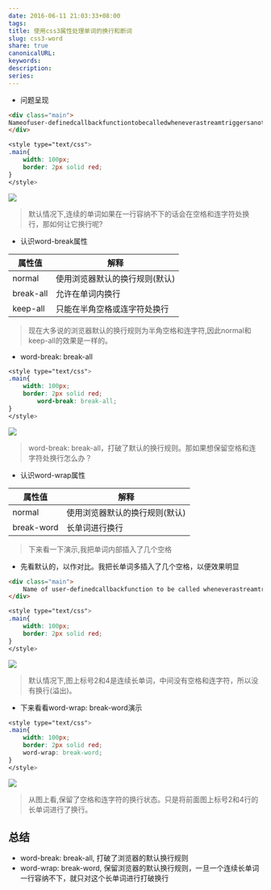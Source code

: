 ```yaml
---
date: 2016-06-11 21:03:33+08:00
tags: 
title: 使用css3属性处理单词的换行和断词
slug: css3-word
share: true
canonicalURL: 
keywords: 
description: 
series: 
---
```


* 问题呈现

```html
<div class="main">
Nameofuser-definedcallbackfunctiontobecalledwheneverastreamtriggersanotification. 
</div>
```

```css
<style type="text/css">
.main{
	width: 100px;
	border: 2px solid red;
}
</style>
```
![](/images/20231208091256.webp)

> 默认情况下,连续的单词如果在一行容纳不下的话会在空格和连字符处换行，那如何让它换行呢?

* 认识word-break属性

|属性值|解释|
|----|-----|
|normal|使用浏览器默认的换行规则(默认)|
|break-all|允许在单词内换行|
|keep-all|只能在半角空格或连字符处换行|

> 现在大多说的浏览器默认的换行规则为半角空格和连字符,因此normal和keep-all的效果是一样的。

* word-break: break-all

```css
<style type="text/css">
.main{
	width: 100px;
	border: 2px solid red;
        word-break: break-all;
}
</style>
```

![](/images/20231208091266.webp)

>  word-break: break-all，打破了默认的换行规则。那如果想保留空格和连字符处换行怎么办？

* 认识word-wrap属性

|属性值|解释|
|------|-------|
|normal|使用浏览器默认的换行规则(默认)|
|break-word|长单词进行换行|

> 下来看一下演示,我把单词内部插入了几个空格


* 先看默认的，以作对比。我把长单词多插入了几个空格，以便效果明显

```html
<div class="main">
	Name of user-definedcallbackfunction to be called wheneverastreamtriggersanotification. 
</div>
```

```css
<style type="text/css">
.main{
	width: 100px;
	border: 2px solid red;
}
</style>
```

![](/images/20231208091273.webp)

> 默认情况下,图上标号2和4是连续长单词，中间没有空格和连字符，所以没有换行(溢出)。

* 下来看看word-wrap: break-word演示

```css
<style type="text/css">
.main{
	width: 100px;
	border: 2px solid red;
    word-wrap: break-word;
}
</style>
```

![](/images/20231208091277.webp)

> 从图上看,保留了空格和连字符的换行状态。只是将前面图上标号2和4行的长单词进行了换行。

## 总结

* word-break: break-all, 打破了浏览器的默认换行规则
* word-wrap: break-word, 保留浏览器的默认换行规则，一旦一个连续长单词一行容纳不下，就只对这个长单词进行打破换行